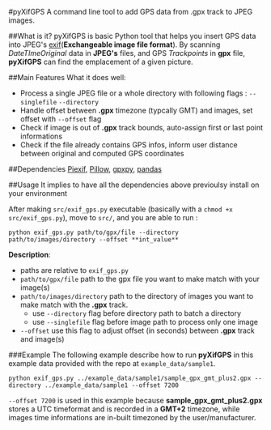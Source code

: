 #pyXifGPS
A command line tool to add GPS data from .gpx track to JPEG images.

##What is it?
pyXifGPS is basic Python tool that helps you insert GPS data into JPEG's [exif](https://en.wikipedia.org/wiki/Exif)(**Exchangeable image file format**). By scanning *DateTImeOriginal* data in **JPEG's** files,  and GPS *Trackpoints* in **gpx** file, **pyXifGPS** can find the emplacement of a given picture.      

##Main Features
What it does well:
* Process a single JPEG file or a whole directory with following flags : `--singlefile` `--directory`
* Handle offset between **.gpx** timezone (typcally GMT) and images, set offset with `--offset` flag
* Check if image is out of **.gpx** track bounds, auto-assign first or last point informations
* Check if the file already contains GPS infos, inform user distance between original and computed GPS coordinates

##Dependencies
[Piexif](https://github.com/hMatoba/Piexif), [Pillow](https://github.com/python-pillow/Pillow), [gpxpy](https://github.com/tkrajina/gpxpy), [pandas](https://github.com/pandas-dev/pandas/)

##Usage
It implies to have all the dependencies above previoulsy install on your environment 

After making `src/exif_gps.py` executable (basically with a `chmod +x src/exif_gps.py`), move to `src/`, and you are able to run :

```
python exif_gps.py path/to/gpx/file --directory path/to/images/directory --offset **int_value**
``` 

**Description**:
* paths are relative to `exif_gps.py`
* `path/to/gpx/file` path to the gpx file you want to make match with your image(s)
* `path/to/images/directory` path to the directory of images you want to make match with the **.gpx** track.
    * use `--directory` flag before directory path to batch a directory
    * use `--singlefile` flag before image path to process only one image
* `--offset` use this flag to adjust offset (in seconds) between **.gpx** track and image(s)

###Example
The following example describe how to run **pyXifGPS** in this example data provided with the repo at `example_data/sample1`. 
```
python exif_gps.py ../example_data/sample1/sample_gpx_gmt_plus2.gpx --directory ../example_data/sample1 --offset 7200
```

`--offset 7200` is used in this example because **sample_gpx_gmt_plus2.gpx** stores a UTC timeformat and is recorded in a **GMT+2** timezone, while images time informations are in-built timezoned by the user/manufacturer.
  